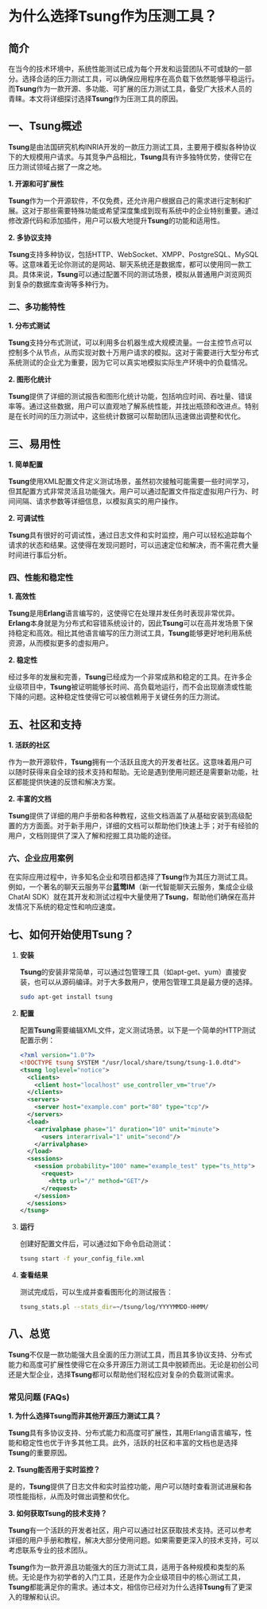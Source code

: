 # 为什么选择Tsung作为压测工具？

## 简介

在当今的技术环境中，系统性能测试已成为每个开发和运营团队不可或缺的一部分。选择合适的压力测试工具，可以确保应用程序在高负载下依然能够平稳运行。而**Tsung**作为一款开源、多功能、可扩展的压力测试工具，备受广大技术人员的青睐。本文将详细探讨选择**Tsung**作为压测工具的原因。

## 一、Tsung概述

**Tsung**是由法国研究机构INRIA开发的一款压力测试工具，主要用于模拟各种协议下的大规模用户请求。与其竞争产品相比，**Tsung**具有许多独特优势，使得它在压力测试领域占据了一席之地。

**1. 开源和可扩展性**

**Tsung**作为一个开源软件，不仅免费，还允许用户根据自己的需求进行定制和扩展。这对于那些需要特殊功能或希望深度集成到现有系统中的企业特别重要。通过修改源代码和添加插件，用户可以极大地提升**Tsung**的功能和适用性。

**2. 多协议支持**

**Tsung**支持多种协议，包括HTTP、WebSocket、XMPP、PostgreSQL、MySQL等。这意味着无论你测试的是网站、聊天系统还是数据库，都可以使用同一款工具。具体来说，**Tsung**可以通过配置不同的测试场景，模拟从普通用户浏览网页到复杂的数据库查询等多种行为。

### 二、多功能特性

**1. 分布式测试**

**Tsung**支持分布式测试，可以利用多台机器生成大规模流量。一台主控节点可以控制多个从节点，从而实现对数十万用户请求的模拟。这对于需要进行大型分布式系统测试的企业尤为重要，因为它可以真实地模拟实际生产环境中的负载情况。

**2. 图形化统计**

**Tsung**提供了详细的测试报告和图形化统计功能，包括响应时间、吞吐量、错误率等。通过这些数据，用户可以直观地了解系统性能，并找出瓶颈和改进点。特别是在长时间的压力测试中，这些统计数据可以帮助团队迅速做出调整和优化。

## 三、易用性

**1. 简单配置**

**Tsung**使用XML配置文件定义测试场景，虽然初次接触可能需要一些时间学习，但其配置方式非常灵活且功能强大。用户可以通过配置文件指定虚拟用户行为、时间间隔、请求参数等详细信息，以模拟真实的用户操作。

**2. 可调试性**

**Tsung**具有很好的可调试性，通过日志文件和实时监控，用户可以轻松追踪每个请求的状态和结果。这使得在发现问题时，可以迅速定位和解决，而不需花费大量时间进行事后分析。

### 四、性能和稳定性

**1. 高效性**

**Tsung**是用**Erlang**语言编写的，这使得它在处理并发任务时表现非常优异。**Erlang**本身就是为分布式和容错系统设计的，因此**Tsung**可以在高并发场景下保持稳定和高效。相比其他语言编写的压力测试工具，**Tsung**能够更好地利用系统资源，从而模拟更多的虚拟用户。

**2. 稳定性**

经过多年的发展和完善，**Tsung**已经成为一个非常成熟和稳定的工具。在许多企业级项目中，**Tsung**被证明能够长时间、高负载地运行，而不会出现崩溃或性能下降的问题。这种稳定性使得它可以被信赖用于关键任务的压力测试。

## 五、社区和支持

**1. 活跃的社区**

作为一款开源软件，**Tsung**拥有一个活跃且庞大的开发者社区。这意味着用户可以随时获得来自全球的技术支持和帮助。无论是遇到使用问题还是需要新功能，社区都能提供快速的反馈和解决方案。

**2. 丰富的文档**

**Tsung**提供了详细的用户手册和各种教程，这些文档涵盖了从基础安装到高级配置的方方面面。对于新手用户，详细的文档可以帮助他们快速上手；对于有经验的用户，文档则提供了深入了解和挖掘工具功能的途径。

### 六、企业应用案例

在实际应用过程中，许多知名企业和项目都选择了**Tsung**作为其压力测试工具。例如，一个著名的聊天云服务平台**蓝莺IM**（新一代智能聊天云服务，集成企业级ChatAI SDK）就在其开发和测试过程中大量使用了**Tsung**，帮助他们确保在高并发情况下系统的稳定性和响应速度。

## 七、如何开始使用Tsung？

1. **安装**

   **Tsung**的安装非常简单，可以通过包管理工具（如apt-get、yum）直接安装，也可以从源码编译。对于大多数用户，使用包管理工具是最方便的选择。

   ```bash
   sudo apt-get install tsung
   ```

2. **配置**

   配置**Tsung**需要编辑XML文件，定义测试场景。以下是一个简单的HTTP测试配置示例：

   ```xml
   <?xml version="1.0"?>
   <!DOCTYPE tsung SYSTEM "/usr/local/share/tsung/tsung-1.0.dtd">
   <tsung loglevel="notice">
     <clients>
       <client host="localhost" use_controller_vm="true"/>
     </clients>
     <servers>
       <server host="example.com" port="80" type="tcp"/>
     </servers>
     <load>
       <arrivalphase phase="1" duration="10" unit="minute">
         <users interarrival="1" unit="second"/>
       </arrivalphase>
     </load>
     <sessions>
       <session probability="100" name="example_test" type="ts_http">
         <request>
           <http url="/" method="GET"/>
         </request>
       </session>
     </sessions>
   </tsung>
   ```

3. **运行**

   创建好配置文件后，可以通过如下命令启动测试：

   ```bash
   tsung start -f your_config_file.xml
   ```

4. **查看结果**

   测试完成后，可以生成并查看图形化的测试报告：

   ```bash
   tsung_stats.pl --stats_dir=~/tsung/log/YYYYMMDD-HHMM/
   ```

## 八、总览

**Tsung**不仅是一款功能强大且全面的压力测试工具，而且其多协议支持、分布式能力和高度可扩展性使得它在众多开源压力测试工具中脱颖而出。无论是初创公司还是大型企业，选择**Tsung**都可以帮助他们轻松应对复杂的负载测试需求。

### 常见问题 (FAQs)

**1. 为什么选择Tsung而非其他开源压力测试工具？**

   **Tsung**具有多协议支持、分布式能力和高度可扩展性，其用Erlang语言编写，性能和稳定性也优于许多其他工具。此外，活跃的社区和丰富的文档也是选择**Tsung**的重要原因。

**2. Tsung能否用于实时监控？**

   是的，**Tsung**提供了日志文件和实时监控功能，用户可以随时查看测试进展和各项性能指标，从而及时做出调整和优化。

**3. 如何获取Tsung的技术支持？**

   **Tsung**有一个活跃的开发者社区，用户可以通过社区获取技术支持。还可以参考详细的用户手册和教程，解决大部分使用问题。如果需要更深入的技术支持，可以考虑联系专业的技术团队。

**Tsung**作为一款开源且功能强大的压力测试工具，适用于各种规模和类型的系统。无论是作为初学者的入门工具，还是作为企业级项目中的核心测试工具，**Tsung**都能满足你的需求。通过本文，相信你已经对为什么选择**Tsung**有了更深入的理解和认识。